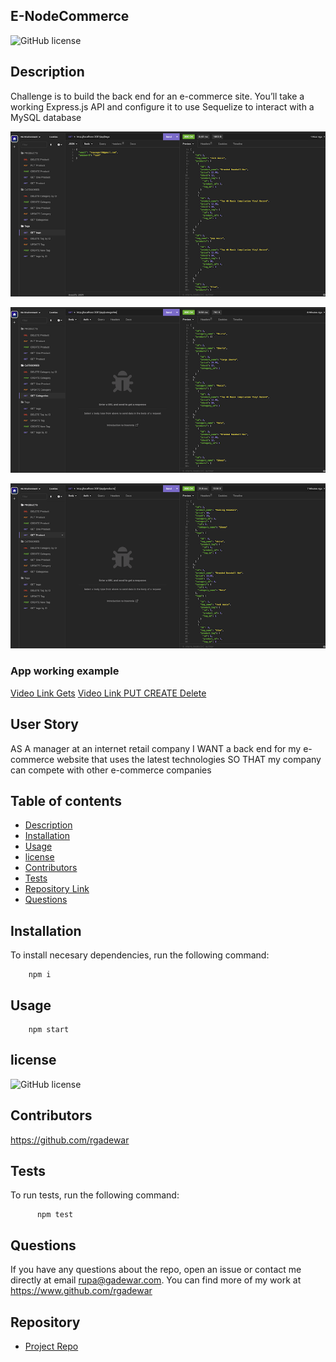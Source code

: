 ## E-NodeCommerce

![GitHub license](https://img.shields.io/badge/license-MIT-red)
  
## Description 

Challenge is to build the back end for an e-commerce site. You’ll take a working Express.js API and configure it to use Sequelize to interact with a MySQL database

![Image 1](tags.png)

![Image 2](categories.png)

![Image 3](products.png)

### App working example
[Video Link Gets](https://drive.google.com/file/d/1_kYQCYOCXnyy_Z1XVhEurYhZMmcJHu7G/view)
[Video Link PUT CREATE Delete](https://drive.google.com/file/d/1nSkrV2p5CHyMv_xbSQn9wQsj0pCOV41F/view?usp=sharing)

## User Story
AS A manager at an internet retail company
I WANT a back end for my e-commerce website that uses the latest technologies
SO THAT my company can compete with other e-commerce companies


## Table of contents

- [Description](#description)
- [Installation](#installation)
- [Usage](#usage)
- [license](#license)
- [Contributors](#contributors)
- [Tests](#tests)
- [Repository Link](#repository)
- [Questions](#questions)


## Installation
To install necesary dependencies, run the following command:

        npm i

## Usage

        npm start

## license

![GitHub license](https://img.shields.io/badge/license-MIT-red)

## Contributors

https://github.com/rgadewar

## Tests
To run tests, run the following command:

          npm test

## Questions
If you have any questions about the repo, open an issue or contact me directly at email rupa@gadewar.com. You can find more of my work at
https://www.github.com/rgadewar

## Repository

- [Project Repo](https://github.com/rgadewar/E-NodeCommerce)
